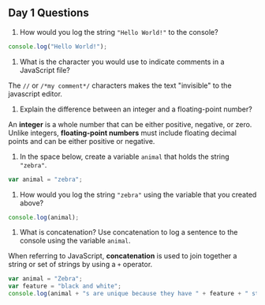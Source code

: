 ## Day 1 Questions

1. How would you log the string `"Hello World!"` to the console?

```javascript
console.log("Hello World!");
```

1. What is the character you would use to indicate comments in a JavaScript file?

The `//` or `/*my comment*/` characters makes the text "invisible" to the javascript editor.

1. Explain the difference between an integer and a floating-point number?

An **integer** is a whole number that can be either positive, negative, or zero. Unlike integers, **floating-point numbers** must include floating decimal points and can be either positive or negative.

1. In the space below, create a variable `animal` that holds the string `"zebra"`.

```javascript
var animal = "zebra";
```

1. How would you log the string `"zebra"` using the variable that you created above?

```javascript
console.log(animal);
```

1. What is concatenation? Use concatenation to log a sentence to the console using the variable `animal`.

When referring to JavaScript, **concatenation** is used to join together a string or set of strings by using a `+` operator.

```javascript
var animal = "Zebra";
var feature = "black and white";
console.log(animal + "s are unique because they have " + feature + " stripes.");
```
